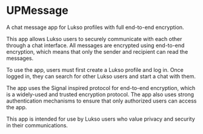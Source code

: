 # UPMessage

A chat message app for Lukso profiles with full end-to-end encryption.

This app allows Lukso users to securely communicate with each other through a chat interface. All messages are encrypted using end-to-end encryption, which means that only the sender and recipient can read the messages.

To use the app, users must first create a Lukso profile and log in. Once logged in, they can search for other Lukso users and start a chat with them.

The app uses the Signal inspired protocol for end-to-end encryption, which is a widely-used and trusted encryption protocol. The app also uses strong authentication mechanisms to ensure that only authorized users can access the app.

This app is intended for use by Lukso users who value privacy and security in their communications.
